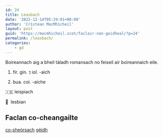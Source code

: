 ```yaml
---
id: 24
title: Leasbach
date: '2022-12-14T05:29:01+00:00'
author: 'Crìstean MacMhìcheil'
layout: post
guid: 'https://macmhicheil.scot/faclair-nan-geidheal/?p=24'
permalink: /leasbach/
categories:
    - gd
---
```


Boireannach aig a bheil tàladh romansach no feiseil air boireannaich eile.

1. fir. gin. ⁊ iol. -aich

2. bua. coi. -aiche

&#x1f1ee;&#x1f1ea; leispiach

&#x1f3f4;&#xe0067;&#xe0062;&#xe0065;&#xe006e;&#xe0067;&#xe007f;  lesbian

## Faclan co-cheangailte

[co-sheòrsach](https://faclair.lgbt/co-sheorsach/)
[gèidh](https://faclair.lgbt/geidh/)